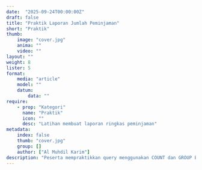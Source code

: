 ```yaml
---
date:  "2025-09-24T00:00:00Z"
draft: false
title: "Praktik Laporan Jumlah Peminjaman"
short: "Praktik"
thumb:
    image: "cover.jpg"
    anima: ""
    video: ""
layout: ""
weight: 8
lister: 5
format:
    media: "article"
    model: ""
    datum:
        data: ""
require:
    - prop: "Kategori"
      name: "Praktik"
      icon: ""
      desc: "Latihan membuat laporan ringkas peminjaman"
metadata:
    index: false
    thumb: "cover.jpg"
    group: []
    author: ["Al Muhdil Karim"]
description: "Peserta mempraktikkan query menggunakan COUNT dan GROUP BY untuk membuat laporan jumlah peminjaman per anggota. Modul ini memperkuat pemahaman agregasi dengan contoh nyata."
---
```

